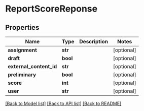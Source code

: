 # ReportScoreReponse

## Properties
Name | Type | Description | Notes
------------ | ------------- | ------------- | -------------
**assignment** | **str** |  | [optional] 
**draft** | **bool** |  | [optional] 
**external_content_id** | **str** |  | [optional] 
**preliminary** | **bool** |  | [optional] 
**score** | **int** |  | [optional] 
**user** | **str** |  | [optional] 

[[Back to Model list]](../README.md#documentation-for-models) [[Back to API list]](../README.md#documentation-for-api-endpoints) [[Back to README]](../README.md)



